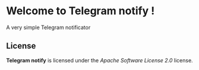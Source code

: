 # Welcome to Telegram notify !


A very simple Telegram notificator



## License

**Telegram notify** is licensed under the *Apache Software License 2.0* license.
